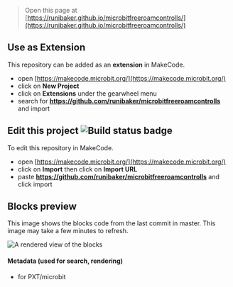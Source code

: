 
> Open this page at [https://runibaker.github.io/microbitfreeroamcontrolls/](https://runibaker.github.io/microbitfreeroamcontrolls/)

## Use as Extension

This repository can be added as an **extension** in MakeCode.

* open [https://makecode.microbit.org/](https://makecode.microbit.org/)
* click on **New Project**
* click on **Extensions** under the gearwheel menu
* search for **https://github.com/runibaker/microbitfreeroamcontrolls** and import

## Edit this project ![Build status badge](https://github.com/runibaker/microbitfreeroamcontrolls/workflows/MakeCode/badge.svg)

To edit this repository in MakeCode.

* open [https://makecode.microbit.org/](https://makecode.microbit.org/)
* click on **Import** then click on **Import URL**
* paste **https://github.com/runibaker/microbitfreeroamcontrolls** and click import

## Blocks preview

This image shows the blocks code from the last commit in master.
This image may take a few minutes to refresh.

![A rendered view of the blocks](https://github.com/runibaker/microbitfreeroamcontrolls/raw/master/.github/makecode/blocks.png)

#### Metadata (used for search, rendering)

* for PXT/microbit
<script src="https://makecode.com/gh-pages-embed.js"></script><script>makeCodeRender("{{ site.makecode.home_url }}", "{{ site.github.owner_name }}/{{ site.github.repository_name }}");</script>

